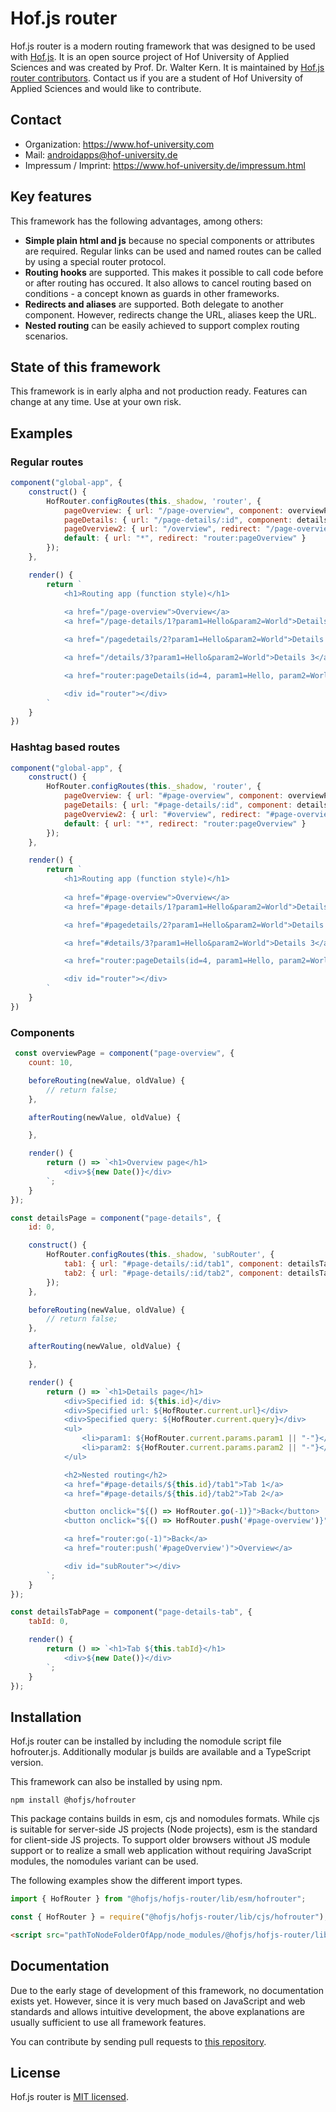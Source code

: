 # Hof.js router

Hof.js router is a modern routing framework that was designed to be used with [Hof.js](https://github.com/hofjs/hof). It is an open source project of Hof University of Applied Sciences and was created by Prof. Dr. Walter Kern. It is maintained by [Hof.js router contributors](https://github.com/hofjs/hofrouter/graphs/contributors). Contact us if you are a student of Hof University of Applied Sciences and would like to contribute.

## Contact
* Organization: https://www.hof-university.com
* Mail: androidapps@hof-university.de
* Impressum / Imprint: https://www.hof-university.de/impressum.html

## Key features
This framework has the following advantages, among others:
* **Simple plain html and js** because no special components or attributes are required. Regular links can be used and named routes can be called by using a special router protocol.
* **Routing hooks** are supported. This makes it possible to call code before or after routing has occured. It also allows to cancel routing based on conditions - a concept known as guards in other frameworks.
* **Redirects and aliases** are supported. Both delegate to another component. However, redirects change the URL, aliases keep the URL.
* **Nested routing** can be easily achieved to support complex routing scenarios.


## State of this framework

This framework is in early alpha and not production ready. Features can change at any time. Use at your own risk.

## Examples

### Regular routes

```js
component("global-app", {
    construct() {
        HofRouter.configRoutes(this._shadow, 'router', {
            pageOverview: { url: "/page-overview", component: overviewPage },
            pageDetails: { url: "/page-details/:id", component: detailsPage, aliases: ["/pagedetails/:id", "/details/:id"] },
            pageOverview2: { url: "/overview", redirect: "/page-overview" },
            default: { url: "*", redirect: "router:pageOverview" }
        });
    },

    render() {
        return `
            <h1>Routing app (function style)</h1>
            
            <a href="/page-overview">Overview</a>
            <a href="/page-details/1?param1=Hello&param2=World">Details</a>

            <a href="/pagedetails/2?param1=Hello&param2=World">Details 2</a>

            <a href="/details/3?param1=Hello&param2=World">Details 3</a>

            <a href="router:pageDetails(id=4, param1=Hello, param2=World)">Details 4</a>

            <div id="router"></div>                    
        `
    }
})
```

### Hashtag based routes

```js
component("global-app", {
    construct() {
        HofRouter.configRoutes(this._shadow, 'router', {
            pageOverview: { url: "#page-overview", component: overviewPage },
            pageDetails: { url: "#page-details/:id", component: detailsPage, aliases: ["#pagedetails/:id", "#details/:id"] },
            pageOverview2: { url: "#overview", redirect: "#page-overview" },
            default: { url: "*", redirect: "router:pageOverview" }
        });
    },

    render() {
        return `
            <h1>Routing app (function style)</h1>
            
            <a href="#page-overview">Overview</a>
            <a href="#page-details/1?param1=Hello&param2=World">Details</a>

            <a href="#pagedetails/2?param1=Hello&param2=World">Details 2</a>

            <a href="#details/3?param1=Hello&param2=World">Details 3</a>

            <a href="router:pageDetails(id=4, param1=Hello, param2=World)">Details 4</a>

            <div id="router"></div>                    
        `
    }
})
```

### Components

```js
 const overviewPage = component("page-overview", {
    count: 10,

    beforeRouting(newValue, oldValue) {
        // return false;
    },

    afterRouting(newValue, oldValue) {

    },

    render() {
        return () => `<h1>Overview page</h1>
            <div>${new Date()}</div>
        `;
    }
});

const detailsPage = component("page-details", {
    id: 0,

    construct() {
        HofRouter.configRoutes(this._shadow, 'subRouter', {
            tab1: { url: "#page-details/:id/tab1", component: detailsTabPage, params: { tabId: 1 } },
            tab2: { url: "#page-details/:id/tab2", component: detailsTabPage, params: { tabId: 2 } },
        });
    },

    beforeRouting(newValue, oldValue) {
        // return false;
    },

    afterRouting(newValue, oldValue) {

    },

    render() {
        return () => `<h1>Details page</h1>
            <div>Specified id: ${this.id}</div>
            <div>Specified url: ${HofRouter.current.url}</div>
            <div>Specified query: ${HofRouter.current.query}</div>
            <ul>
                <li>param1: ${HofRouter.current.params.param1 || "-"}</li>
                <li>param2: ${HofRouter.current.params.param2 || "-"}</li>
            </ul>

            <h2>Nested routing</h2>
            <a href="#page-details/${this.id}/tab1">Tab 1</a>
            <a href="#page-details/${this.id}/tab2">Tab 2</a>

            <button onclick="${() => HofRouter.go(-1)}">Back</button>
            <button onclick="${() => HofRouter.push('#page-overview')}">Overview</button>

            <a href="router:go(-1)">Back</a>
            <a href="router:push('#pageOverview')">Overview</a>

            <div id="subRouter"></div>
        `;
    }
});

const detailsTabPage = component("page-details-tab", {
    tabId: 0,

    render() {
        return () => `<h1>Tab ${this.tabId}</h1>
            <div>${new Date()}</div>
        `;
    }
});
```

## Installation

Hof.js router can be installed by including the nomodule script file hofrouter.js. Additionally modular js builds are available and a TypeScript version.

This framework can also be installed by using npm.

```
npm install @hofjs/hofrouter
```

This package contains builds in esm, cjs and nomodules formats. While cjs is suitable for server-side JS projects (Node projects), esm is the standard for client-side JS projects. To support older browsers without JS module support or to realize a small web application without requiring JavaScript modules, the nomodules variant can be used.

The following examples show the different import types.

```js
import { HofRouter } from "@hofjs/hofjs-router/lib/esm/hofrouter";
```

```js
const { HofRouter } = require("@hofjs/hofjs-router/lib/cjs/hofrouter");
```

```html
<script src="pathToNodeFolderOfApp/node_modules/@hofjs/hofjs-router/lib/nomodule/hofrouter.js"></script>
```

## Documentation

Due to the early stage of development of this framework, no documentation exists yet. However, since it is very much based on JavaScript and web standards and allows intuitive development, the above explanations are usually sufficient to use all framework features.

You can contribute by sending pull requests to [this repository](https://github.com/hofjs/hofrouter).


## License

Hof.js router is [MIT licensed](./LICENSE.md).